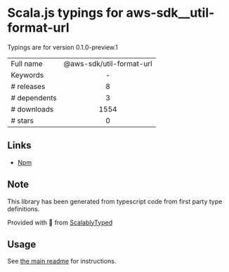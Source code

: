 
# Scala.js typings for aws-sdk__util-format-url

Typings are for version 0.1.0-preview.1



|                    |                 |
| ------------------ | :-------------: |
| Full name          | @aws-sdk/util-format-url |
| Keywords           | - |
| # releases         | 8 |
| # dependents       | 3 |
| # downloads        | 1554 |
| # stars            | 0 |

## Links
- [Npm](https://www.npmjs.com/package/%40aws-sdk%2Futil-format-url)
    


## Note
This library has been generated from typescript code from first party type definitions.

Provided with :purple_heart: from [ScalablyTyped](https://github.com/oyvindberg/ScalablyTyped)

## Usage
See [the main readme](../../readme.md) for instructions.


